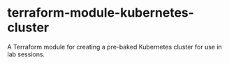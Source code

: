 # terraform-module-kubernetes-cluster
A Terraform module for creating a pre-baked Kubernetes cluster for use in lab sessions.
